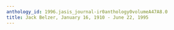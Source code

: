 ```yaml
---
anthology_id: 1996.jasis_journal-ir0anthology0volumeA47A8.0
title: Jack Belzer, January 16, 1910 - June 22, 1995
---
```

